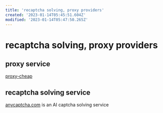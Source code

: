 ```yaml
---
title: 'recaptcha solving, proxy providers'
created: '2023-01-14T05:45:51.604Z'
modified: '2023-01-14T05:47:50.265Z'
---
```


# recaptcha solving, proxy providers

## proxy service

[proxy-cheap](https://www.proxy-cheap.com/)

## recaptcha solving service

[anycaptcha.com](https://anycaptcha.com/) is an AI captcha solving service

